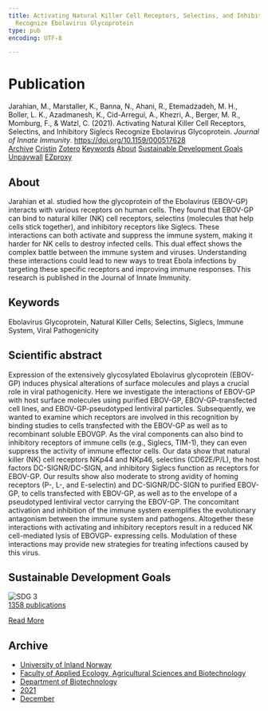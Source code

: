 ```yaml
---
title: Activating Natural Killer Cell Receptors, Selectins, and Inhibitory Siglecs
  Recognize Ebolavirus Glycoprotein
type: pub
encoding: UTF-8

---
```

<h1>Publication</h1>
<article id="csl-bib-container-EQT7XYW7" class="csl-bib-container">
  <div class="csl-bib-body"> <div class="csl-entry">Jarahian, M., Marstaller, K., Banna, N., Ahani, R., Etemadzadeh, M. H., Boller, L. K., Azadmanesh, K., Cid-Arregui, A., Khezri, A., Berger, M. R., Momburg, F., &#38; Watzl, C. (2021). Activating Natural Killer Cell Receptors, Selectins, and Inhibitory Siglecs Recognize Ebolavirus Glycoprotein. <i>Journal of Innate Immunity</i>. <a href="https://doi.org/10.1159/000517628">https://doi.org/10.1159/000517628</a></div> </div>
  <div class="csl-bib-buttons">
    <a href="#taxonomy-article-EQT7XYW7" alt="archive" class="csl-bib-button">Archive</a>
    <a href="https://app.cristin.no/results/show.jsf?id=1965731" alt="Cristin" class="csl-bib-button">Cristin</a>
    <a href="http://zotero.org/groups/5881554/items/EQT7XYW7" alt="Zotero" class="csl-bib-button">Zotero</a>
    <a href="#keywords-article-EQT7XYW7" alt="keywords" class="csl-bib-button">Keywords</a>
    <a href="#about-article-EQT7XYW7" alt="about_pub" class="csl-bib-button">About</a>
    <a href="#sdg-article-EQT7XYW7" alt="sdg" class="csl-bib-button">Sustainable Development Goals</a>
    <a href="https://www.karger.com/Article/Pdf/517628" alt="Unpaywall" class="csl-bib-button">Unpaywall</a>
    <a href="https://www.karger.com/Article/Pdf/517628" alt="EZproxy" class="csl-bib-button">EZproxy</a>
  </div>
  <div id="csl-bib-meta-container-EQT7XYW7"></div>
</article>
<div id="csl-bib-meta-EQT7XYW7" class="csl-bib-meta">
  <article id="about-article-EQT7XYW7" class="about_pub-article">
    <h1>About</h1>
    Jarahian et al. studied how the glycoprotein of the Ebolavirus (EBOV-GP) interacts with various receptors on human cells. They found that EBOV-GP can bind to natural killer (NK) cell receptors, selectins (molecules that help cells stick together), and inhibitory receptors like Siglecs. These interactions can both activate and suppress the immune system, making it harder for NK cells to destroy infected cells. This dual effect shows the complex battle between the immune system and viruses. Understanding these interactions could lead to new ways to treat Ebola infections by targeting these specific receptors and improving immune responses. This research is published in the Journal of Innate Immunity.
  </article>
  <article id="keywords-article-EQT7XYW7" class="keywords-article">
    <h1>Keywords</h1>
    Ebolavirus Glycoprotein, Natural Killer Cells, Selectins, Siglecs, Immune System, Viral Pathogenicity
  </article>
  <article id="abstract-article-EQT7XYW7" class="abstract-article">
    <h1>Scientific abstract</h1>
    Expression of the extensively glycosylated Ebolavirus glycoprotein (EBOV-GP) induces physical alterations of surface molecules and plays a crucial role in viral pathogenicity. Here we investigate the interactions of EBOV-GP with host surface molecules using purified EBOV-GP, EBOV-GP-transfected cell lines, and EBOV-GP-pseudotyped lentiviral particles. Subsequently, we wanted to examine which receptors are involved in this recognition by binding studies to cells transfected with the EBOV-GP as well as to recombinant soluble EBOVGP. As the viral components can also bind to inhibitory receptors of immune cells (e.g., Siglecs, TIM-1), they can even suppress the activity of immune effector cells. Our data show that natural killer (NK) cell receptors NKp44 and NKp46, selectins (CD62E/P/L), the host factors DC-SIGNR/DC-SIGN, and inhibitory Siglecs function as receptors for EBOV-GP. Our results show also moderate to strong avidity of homing receptors (P-, L-, and E-selectin) and DC-SIGNR/DC-SIGN to purified EBOV-GP, to cells transfected with EBOV-GP, as well as to the envelope of a pseudotyped lentiviral vector carrying the EBOV-GP. The concomitant activation and inhibition of the immune system exemplifies the evolutionary antagonism between the immune system and pathogens. Altogether these interactions with activating and inhibitory receptors result in a reduced NK cell-mediated lysis of EBOVGP- expressing cells. Modulation of these interactions may provide new strategies for treating infections caused by this virus.
  </article>
  <article id="sdg-article-EQT7XYW7" class="sdg-article">
    <h1>Sustainable Development Goals</h1>
    <div class="sdg-container"><div id="sdg3" class="sdg">
        <img src="{{< params subfolder >}}images/sdg/sdg03_en.png" class="image" alt="SDG 3">
        <div class="sdg-overlay">
          <a href="/en/archive/?key=?sdg=3#archive" class="sdg-publication-count"><span>1358</span> publications</a>
          <p><a href="https://sdgs.un.org/goals/goal3" class="sdg-read-more">Read More</a></p>
        </div>
      </div></div>
  </article>
  <article id="taxonomy-article-EQT7XYW7" class="taxonomy-article">
    <h1>Archive</h1>
    <ul>
      <li>
        <a href="/en/archive/?key=3DCRN523">University of Inland Norway</a>
      </li>
      <li>
        <a href="/en/archive/?key=T77LXH6D">Faculty of Applied Ecology, Agricultural Sciences and Biotechnology</a>
      </li>
      <li>
        <a href="/en/archive/?key=VL6KDQ85">Department of Biotechnology</a>
      </li>
      <li>
        <a href="/en/archive/?key=FJH75VJD">2021</a>
      </li>
      <li>
        <a href="/en/archive/?key=H75X8VE3">December</a>
      </li>
    </ul>
  </article>
</div>
